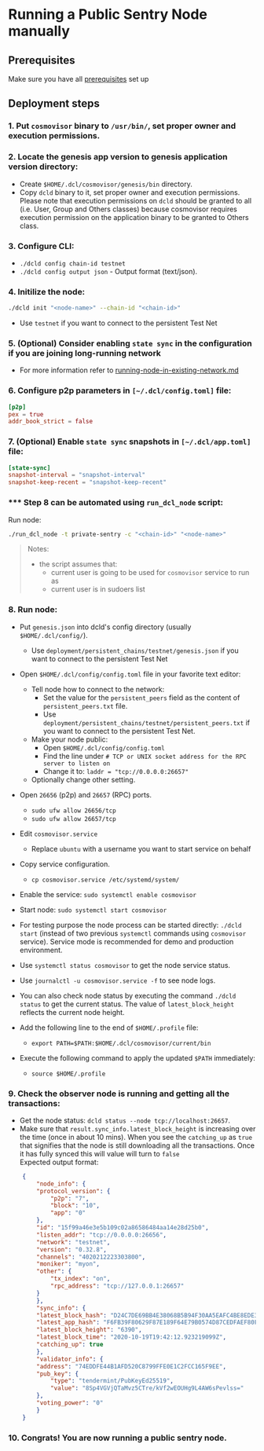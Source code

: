# Running a Public Sentry Node manually

## Prerequisites
Make sure you have all [prerequisites](./prerequisites.md) set up
## Deployment steps

### 1. Put `cosmovisor` binary to `/usr/bin/`, set proper owner and execution permissions.

### 2. Locate the genesis app version to genesis application version directory:
- Create `$HOME/.dcl/cosmovisor/genesis/bin` directory.
- Copy `dcld` binary to it, set proper owner and execution permissions.
    Please note that execution permissions on `dcld` should be granted to all (i.e. User, Group and Others classes)
    because cosmovisor requires execution permission on the application binary to be granted to Others class.

### 3. Configure CLI:
- `./dcld config chain-id testnet`
- `./dcld config output json` - Output format (text/json).

### 4. Initilize the node:

```bash
./dcld init "<node-name>" --chain-id "<chain-id>"
```
- Use `testnet` if you want to connect to the persistent Test Net

### 5. (Optional) Consider enabling `state sync` in the configuration if you are joining long-running network
- For more information refer to [running-node-in-existing-network.md](../advanced/running-node-in-existing-network.md)

### 6. Configure p2p parameters in `[~/.dcl/config.toml]` file:
  ```toml
  [p2p]
  pex = true
  addr_book_strict = false
  ```

### 7. (Optional) Enable `state sync` snapshots in `[~/.dcl/app.toml]` file: 

  ```toml
  [state-sync]
  snapshot-interval = "snapshot-interval"
  snapshot-keep-recent = "snapshot-keep-recent"
  ```

### *** Step 8 can be automated using `run_dcl_node` script:
Run node:

```bash
./run_dcl_node -t private-sentry -c "<chain-id>" "<node-name>"
```

> Notes:
>
> * the script assumes that:
>   * current user is going to be used for `cosmovisor` service to run as
>   * current user is in sudoers list

### 8. Run node:
- Put `genesis.json` into dcld's config directory (usually `$HOME/.dcl/config/`).
    - Use `deployment/persistent_chains/testnet/genesis.json` if you want to connect to the persistent Test Net
- Open `$HOME/.dcl/config/config.toml` file in your favorite text editor:
    - Tell node how to connect to the network:
        - Set the value for the `persistent_peers` field as the content of `persistent_peers.txt` file.
        - Use `deployment/persistent_chains/testnet/persistent_peers.txt` if you want to connect to the persistent Test Net.
    - Make your node public:
        - Open `$HOME/.dcl/config/config.toml`
        - Find the line under `# TCP or UNIX socket address for the RPC server to listen on`
        - Change it to: `laddr = "tcp://0.0.0.0:26657"`
    - Optionally change other setting.
- Open `26656` (p2p) and `26657` (RPC) ports.
    - `sudo ufw allow 26656/tcp`
    - `sudo ufw allow 26657/tcp`
- Edit `cosmovisor.service`
    - Replace `ubuntu` with a username you want to start service on behalf
- Copy service configuration.
    - `cp cosmovisor.service /etc/systemd/system/`
- Enable the service: `sudo systemctl enable cosmovisor`
- Start node: `sudo systemctl start cosmovisor`
- For testing purpose the node process can be started directly: `./dcld start` (instead of two previous `systemctl` commands using `cosmovisor` service).
Service mode is recommended for demo and production environment.

- Use `systemctl status cosmovisor` to get the node service status.
- Use `journalctl -u cosmovisor.service -f` to see node logs.
- You can also check node status by executing the command `./dcld status` to get the current status.
    The value of `latest_block_height` reflects the current node height.

- Add the following line to the end of `$HOME/.profile` file:
    - `export PATH=$PATH:$HOME/.dcl/cosmovisor/current/bin`
- Execute the following command to apply the updated `$PATH` immediately:
    - `source $HOME/.profile`
### 9. Check the observer node is running and getting all the transactions:
- Get the node status: `dcld status --node tcp://localhost:26657`.
- Make sure that `result.sync_info.latest_block_height` is increasing over the time (once in about 10 mins). When you see the `catching_up` as `true` that signifies that the node is still downloading all the transactions. Once it has fully synced this will value will turn to `false`
<br>Expected output format:

```json
    {
        "node_info": {
        "protocol_version": {
            "p2p": "7",
            "block": "10",
            "app": "0"
        },
        "id": "15f99a46e3e5b109c02a86586484aa14e28d25b0",
        "listen_addr": "tcp://0.0.0.0:26656",
        "network": "testnet",
        "version": "0.32.8",
        "channels": "4020212223303800",
        "moniker": "myon",
        "other": {
            "tx_index": "on",
            "rpc_address": "tcp://127.0.0.1:26657"
        }
        },
        "sync_info": {
        "latest_block_hash": "D24C7DE69BB4E38068B5B94F30AA5EAFC4BE8EDE3064BE34FE34DBD8634DB8B5",
        "latest_app_hash": "F6FB39F80629F87E189F64E79B0574D87CEDFAEF80FD34AF4D3250604B471F90",
        "latest_block_height": "6390",
        "latest_block_time": "2020-10-19T19:42:12.923219099Z",
        "catching_up": true
        },
        "validator_info": {
        "address": "74EDDFE44B1AFD520C8799FFE0E1C2FCC165F9EE",
        "pub_key": {
            "type": "tendermint/PubKeyEd25519",
            "value": "8Sp4VGVjQTaMvz5CTre/kVf2wEOUHg9L4AW6sPevlss="
        },
        "voting_power": "0"
        }
    }
```

### 10. Congrats! You are now running a public sentry node.
